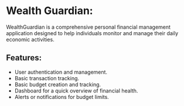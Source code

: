 # Wealth Guardian:
WealthGuardian is a comprehensive personal financial management application designed to help individuals monitor and manage their daily economic activities.

## Features:

- User authentication and management.
- Basic transaction tracking.
- Basic budget creation and tracking.
- Dashboard for a quick overview of financial health.
- Alerts or notifications for budget limits.
